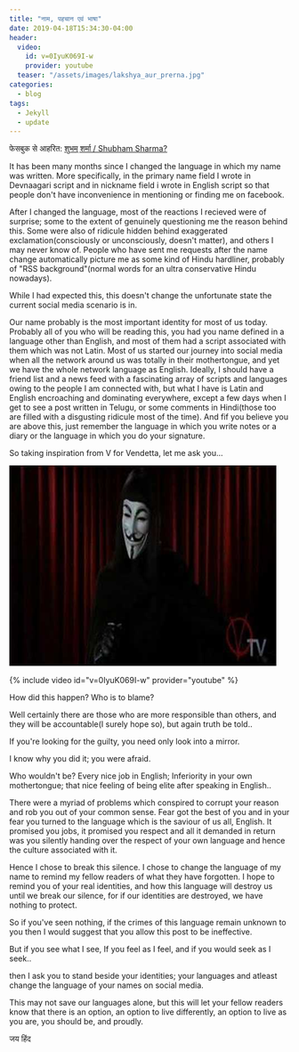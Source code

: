 ```yaml
---
title: "नाम, पहचान एवं भाषा"
date: 2019-04-18T15:34:30-04:00
header:
  video:
    id: v=0IyuK069I-w
    provider: youtube
  teaser: "/assets/images/lakshya_aur_prerna.jpg"
categories:
  - blog
tags:
  - Jekyll
  - update
---
```


फेसबुक से आहरित: [शुभम् शर्मा / Shubham Sharma?](https://www.facebook.com/shubhamsharma0201/posts/1969460016601261)



It has been many months since I changed the language in which my name was written. More specifically, in the primary name field I wrote in Devnaagari script and in nickname field i wrote in English script so that people don't have inconvenience in mentioning or finding me on facebook.



After I changed the language, most of the reactions I recieved were of surprise; some to the extent of genuinely questioning me the reason behind this. Some were also of ridicule hidden behind exaggerated exclamation(consciously or unconsciously, doesn't matter), and others I may never know of. People who have sent me requests after the name change automatically picture me as some kind of Hindu hardliner, probably of "RSS background"(normal words for an ultra conservative Hindu nowadays).



While I had expected this, this doesn't change the unfortunate state the current social media scenario is in.



Our name probably is the most important identity for most of us today. Probably all of you who will be reading this, you had you name defined in a language other than English, and most of them had a script associated with them which was not Latin. Most of us started our journey into social media when all the network around us was totally in their mothertongue, and yet we have the whole network language as English. Ideally, I should have a friend list and a news feed with a fascinating array of scripts and languages owing to the people I am connected with, but what I have is Latin and English encroaching and dominating everywhere, except a few days when I get to see a post written in Telugu, or some comments in Hindi(those too are filled with a disgusting ridicule most of the time). And fif you believe you are above this, just remember the language in which you write notes or a diary or the language in which you do your signature.



So taking inspiration from V for Vendetta, let me ask you...

[![V Speech](\assets\images\v_for_vendetta.jpg)](https://www.youtube.com/watch?v=0IyuK069I-w)

{% include video id="v=0IyuK069I-w" provider="youtube" %}

How did this happen? Who is to blame?

Well certainly there are those who are more responsible than others, and they will be accountable(I surely hope so), but again truth be told..

If you're looking for the guilty, you need only look into a mirror.

I know why you did it; you were afraid.

Who wouldn't be? Every nice job in English; Inferiority in your own mothertongue; that nice feeling of being elite after speaking in English..



There were a myriad of problems which conspired to corrupt your reason and rob you out of your common sense. Fear got the best of you and in your fear you turned to the language which is the saviour of us all, English. It promised you jobs, it promised you respect and all it demanded in return was you silently handing over the respect of your own language and hence the culture associated with it.



Hence I chose to break this silence. I chose to change the language of my name to remind my fellow readers of what they have forgotten. I hope to remind you of your real identities, and how this language will destroy us until we break our silence, for if our identities are destroyed, we have nothing to protect.



So if you've seen nothing, if the crimes of this language remain unknown to you then I would suggest that you allow this post to be ineffective.

But if you see what I see, If you feel as I feel, and if you would seek as I seek..

then I ask you to stand beside your identities; your languages and atleast change the language of your names on social media.

This may not save our languages alone, but this will let your fellow readers know that there is an option, an option to live differently, an option to live as you are, you should be, and proudly.



जय हिंद
